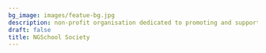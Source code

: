 ```yaml
---
bg_image: images/featue-bg.jpg
description: non-profit organisation dedicated to promoting and supporting science
draft: false
title: NGSchool Society
---
```

